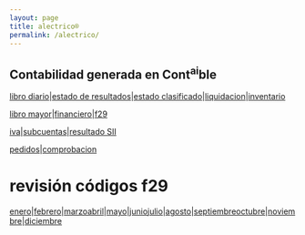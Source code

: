 ```yaml
---
layout: page
title: alectrico®
permalink: /alectrico/
---
```


## Contabilidad generada en Cont<sup>ai</sup>ble

[libro diario](/alectrico-2021/libro-diario.html)|[estado de resultados](/alectrico-2021/tributario.html)|[estado clasificado](/alectrico-2021/final.html)|[liquidacion](/alectrico-2021/liquidacion.html)|[inventario](/alectrico-2021/inventario.html)

[libro mayor](/alectrico-2021/libro-mayor.html)|[financiero](/alectrico-2021/financiero.html)|[f29](/alectrico-2021/f29.html)

[iva](/alectrico-2021/iva.html)|[subcuentas](/alectrico-2021/subcuentas.html)|[resultado SII](/alectrico-2021/resultado-sii.html)

[pedidos](/alectrico-2021/pedidos.html)|[comprobacion](/alectrico-2021/comprobacion.html)


# revisión códigos f29
[enero](/alectrico-2021/codigos-f29-enero.html)|[febrero](/alectrico-2021/codigos-f29-febrero.html)|[marzo](/alectrico-2021/codigos-f29-marzo.html)[abril](/alectrico-2021/codigos-f29-abril.html)|[mayo](/alectrico-2021/codigos-f29-mayo.html)|[junio](/alectrico-2021/codigos-f29-junio.html)[julio](/alectrico-2021/codigos-f29-julio.html)|[agosto](/alectrico-2021/codigos-f29-agosto.html)|[septiembre](/alectrico-2021/codigos-f29-septiembre.html)[octubre](/alectrico-2021/codigos-f29-octubre.html)|[noviembre](/alectrico-2021/codigos-f29-noviembre.html)|[diciembre](/alectrico-2021/codigos-f29-diciembre.html)











